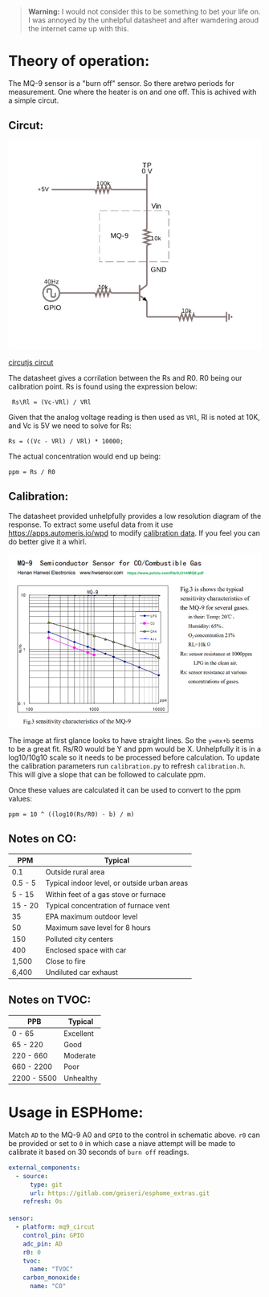 > **Warning:** I would not consider this to be something to bet your life on.  I was annoyed by the unhelpful datasheet and after wamdering aroud the internet came up with this.

# Theory of operation:

The MQ-9 sensor is a "burn off" sensor.  So there aretwo periods for measurement.  One where the heater is on and one off.  This is achived with a simple circut.

## Circut:

![schematic.png](schematic.png)

[circutjs circut](https://lushprojects.com/circuitjs/circuitjs.html?ctz=CQAgjCAMB0l3BWcMBMcUHYMGZIA4UA2ATmIxAUgpABZsKBTAWjDACgAnEFFGkJwn1x8BfKmHhxO3XuBpDIfMPKjJ4bAC4hsaOUIQo9qiEzzQUpUnnlhChSNkL9s5y5cIJsYN04lUAJgwAZgCGAK4ANhrS2NbgxIY0eOIJxpJsAOa0yfGGCGCG3oZUkGwASjIigkaiqlQ0VEglUNAI5ZVGtuIqVIlULvTNMG0A7tqKRjrdYmxj2Abg9toLRVCz41X6hrWljnjL29Xz26zFa1zHIEcLzX5SAB7ahCZE2ngv9Ep8AGoAlgB2bEeyiQYAw+zAOUhEC+IAA4gAFACSAHl1pdVrElKlSo9HOJIIZsMQIBIkLC4QA5AAibAARtwEOQmCgIMSnO81o9MMRtPQvEhHLQ5CAALIARSYxHRC1qlxKMsM10KKH2pSAA)

The datasheet gives a corrilation between the Rs and R0.  R0 being our calibration point.  Rs is found using the expression below:

```
 Rs\Rl = (Vc-VRl) / VRl
```

Given that the analog voltage reading is then used as `VRl`, Rl is noted at 10K, and Vc is 5V we need to solve for Rs:

```
Rs = ((Vc - VRl) / VRl) * 10000;
```

The actual concentration would end up being:

```
ppm = Rs / R0
```

## Calibration:

The datasheet provided unhelpfully provides a low resolution diagram of the response.  To extract some useful data from it use https://apps.automeris.io/wpd to modify [calibration data](calibration.json). If you feel you can do better give it a whirl.

![sensor_spec_2019nov0103.jpg](sensor_spec_2019nov0103.jpg)

The image at first glance looks to have straight lines.  So the `y=mx+b` seems to be a great fit. Rs/R0 would be Y and ppm would be X. Unhelpfully it is in a log10/10g10 scale so it needs to be processed before calculation.  To update the calibration parameters run `calibration.py` to refresh `calibration.h`.  This will give a slope that can be followed to calculate ppm.

Once these values are calculated it can be used to convert to the ppm values:

```
ppm = 10 ^ ((log10(Rs/R0) - b) / m)
```

## Notes on CO:

| PPM     | Typical                                      |
|---------|----------------------------------------------|
| 0.1     | Outside rural area                           |
| 0.5 - 5 | Typical indoor level, or outside urban areas |
| 5 - 15  | Within feet of a gas stove or furnace        |
| 15 - 20 | Typical concentration of furnace vent        |
| 35      | EPA maximum outdoor level                    |
| 50      | Maximum save level for 8 hours               |
| 150     | Polluted city centers                        |
| 400     | Enclosed space with car                      |
| 1,500   | Close to fire                                |
| 6,400   | Undiluted car exhaust                        |

## Notes on TVOC:

| PPB         | Typical   |
|-------------|-----------|
| 0 - 65      | Excellent |
| 65 - 220    | Good      |
| 220 - 660   | Moderate  |
| 660 - 2200  | Poor      |
| 2200 - 5500 | Unhealthy |


# Usage in ESPHome:

Match `AD` to the MQ-9 A0 and `GPIO` to the control in schematic above.  `r0` can be provided or set to `0` in which case a niave attempt will be made to calibrate it based on 30 seconds of `burn off` readings.

```yaml
external_components:
  - source:
      type: git
      url: https://gitlab.com/geiseri/esphome_extras.git
    refresh: 0s

sensor:
  - platform: mq9_circut
    control_pin: GPIO
    adc_pin: AD
    r0: 0
    tvoc:
      name: "TVOC"
    carbon_monoxide:
      name: "CO"
```
